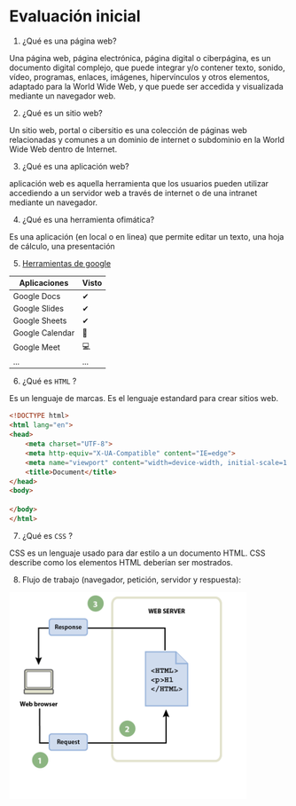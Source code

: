 # Evaluación inicial

1. ¿Qué es una página web?

Una página web, página electrónica, página digital o ciberpágina, es un documento digital complejo, que puede integrar y/o contener texto, sonido, vídeo, programas, enlaces, imágenes, hipervínculos y otros elementos, adaptado para la World Wide Web, y que puede ser accedida y visualizada mediante un navegador web.

2. ¿Qué es un sitio web?

Un sitio web, portal o cibersitio es una colección de páginas web relacionadas y comunes a un dominio de internet o subdominio en la World Wide Web dentro de Internet.

3. ¿Qué es una aplicación web?

aplicación web es aquella herramienta que los usuarios pueden utilizar accediendo a un servidor web a través de internet o de una intranet mediante un navegador.

4. ¿Qué es una herramienta ofimática?

Es una aplicación (en local o en linea) que permite editar un texto, una hoja de cálculo, una
presentación

5. [Herramientas de google](https://www.google.com/intl/es-419/chrome/browser-tools/ "clica para ir a las herramientas de google")

| Aplicaciones | Visto|
| ------------ | -----|
| Google Docs | ✔|
| Google Slides | ✔|
| Google Sheets | ✔|
| Google Calendar | 📆|
| Google Meet | 💻|
| ... | ...|

6. ¿Qué es ``HTML`` ?

Es un lenguaje de marcas. Es el lenguaje estandard para crear sitios web.
```html
<!DOCTYPE html>
<html lang="en">
<head>
    <meta charset="UTF-8">
    <meta http-equiv="X-UA-Compatible" content="IE=edge">
    <meta name="viewport" content="width=device-width, initial-scale=1.0">
    <title>Document</title>
</head>
<body>

</body>
</html>
```

7. ¿Qué es ``CSS`` ?

CSS es un lenguaje usado para dar estilo a un documento HTML. CSS describe como los
elementos HTML deberían ser mostrados.

8. Flujo de trabajo (navegador, petición, servidor y respuesta):

![Flujo de trabajo](https://github.com/cescoxd/M4-UF1-A2-documentacioMarckdown_SotoAlfonsoFrancesc/blob/main/imagen_2022-09-20_114531588.png "ejemplo flujo de trabajo")
